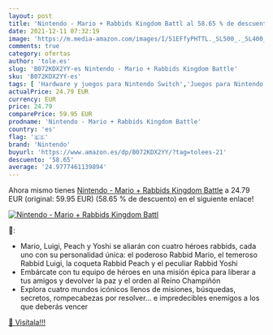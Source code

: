 ```yaml
---
layout: post
title: 'Nintendo - Mario + Rabbids Kingdom Battl al 58.65 % de descuento'
date: 2021-12-11 07:32:19
image: 'https://m.media-amazon.com/images/I/51EFfyPHTTL._SL500_._SL400_.jpg'
comments: true
category: ofertas
author: 'tole.es'
slug: 'B072KDX2YY-es Nintendo - Mario + Rabbids Kingdom Battle'
sku: 'B072KDX2YY-es'
tags: [ 'Hardware y juegos para Nintendo Switch','Juegos para Nintendo Switch','Juguetes','Juguetes electrónicos','Juguetes y juegos','Videojuegos','nintendo', ]
actualPrice: 24.79 EUR
currency: EUR
price: 24.79
comparePrice: 59.95 EUR
prodname: 'Nintendo - Mario + Rabbids Kingdom Battle'
country: 'es'
flag: '🇪🇸'
brand: 'Nintendo'
buyurl: 'https://www.amazon.es/dp/B072KDX2YY/?tag=tolees-21'
descuento: '58.65'
average: '24.9777461139894'
---
```


Ahora mismo tienes [Nintendo - Mario + Rabbids Kingdom Battle](https://www.amazon.es/dp/B072KDX2YY/?tag=tolees-21) a 24.79 EUR (original: 59.95 EUR) (58.65 %  de descuento) en el siguiente enlace!

[![Nintendo - Mario + Rabbids Kingdom Battl](https://m.media-amazon.com/images/I/51EFfyPHTTL._SL500_._SL400_.jpg)](https://www.amazon.es/dp/B072KDX2YY/?tag=tolees-21)

🔎:

- Mario, Luigi, Peach y Yoshi se aliarán con cuatro héroes rabbids, cada uno con su personalidad única: el poderoso Rabbid Mario, el temeroso Rabbid Luigi, la coqueta Rabbid Peach y el peculiar Rabbid Yoshi
- Embárcate con tu equipo de héroes en una misión épica para liberar a tus amigos y devolver la paz y el orden al Reino Champiñón
- Explora cuatro mundos icónicos llenos de misiones, búsquedas, secretos, rompecabezas por resolver… e impredecibles enemigos a los que deberás vencer

[🛒 Visítala!!!](https://www.amazon.es/dp/B072KDX2YY/?tag=tolees-21)

